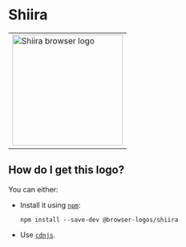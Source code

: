 # Shiira

<table>
    <tr height=230>
        <td>
            <a href="https://github.com/alrra/browser-logos/tree/b40ca4f524096c48c1ddfb208b33063d5f7b9f27/src/archive/shiira">
                <img width=220 src="https://raw.githubusercontent.com/alrra/browser-logos/b40ca4f524096c48c1ddfb208b33063d5f7b9f27/src/archive/shiira/shiira_512x512.png" alt="Shiira browser logo">
            </a>
        </td>
    </tr>
</table>

## How do I get this logo?

You can either:

* Install it using [`npm`][npm]:

  `npm install --save-dev @browser-logos/shiira`

* Use [`cdnjs`][cdnjs].

<!-- Link labels: -->

[cdnjs]: https://cdnjs.com/libraries/browser-logos
[npm]: https://www.npmjs.com/
